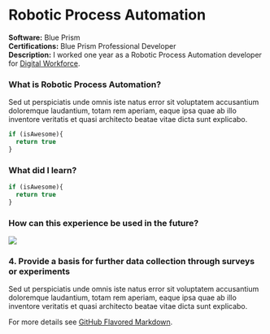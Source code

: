 # Robotic Process Automation

**Software:** Blue Prism <br>
**Certifications:** Blue Prism Professional Developer<br>
**Description:** I worked one year as a Robotic Process Automation developer for [Digital Workforce](www.digitalworkforce.fi).


### What is Robotic Process Automation?
Sed ut perspiciatis unde omnis iste natus error sit voluptatem accusantium doloremque laudantium, totam rem aperiam, eaque ipsa quae ab illo inventore veritatis et quasi architecto beatae vitae dicta sunt explicabo.

```javascript
if (isAwesome){
  return true
}
```

### What did I learn?

```javascript
if (isAwesome){
  return true
}
```

### How can this experience be used in the future?

<img src="images/dummy_thumbnail.jpg?raw=true"/>

### 4. Provide a basis for further data collection through surveys or experiments

Sed ut perspiciatis unde omnis iste natus error sit voluptatem accusantium doloremque laudantium, totam rem aperiam, eaque ipsa quae ab illo inventore veritatis et quasi architecto beatae vitae dicta sunt explicabo.

For more details see [GitHub Flavored Markdown](https://guides.github.com/features/mastering-markdown/).
